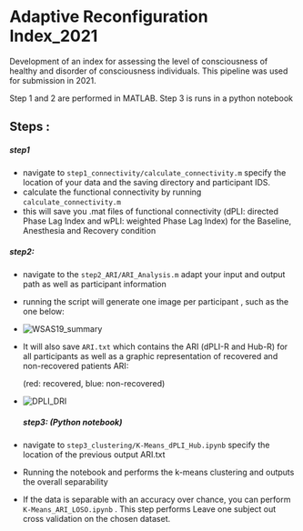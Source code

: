 # Adaptive Reconfiguration Index_2021
Development of an index for assessing the level of consciousness of healthy and disorder of consciousness individuals. This pipeline was used for submission in 2021. 

Step 1 and 2 are performed in MATLAB. Step 3 is runs in a python notebook  

## Steps :

##### step1

- navigate to `step1_connectivity/calculate_connectivity.m`  specify the location of your data and the saving directory and participant IDS. 
- calculate the functional connectivity by running `calculate_connectivity.m` 
- this will save you .mat files of functional connectivity (dPLI: directed Phase Lag Index and wPLI: weighted Phase Lag Index) for the Baseline, Anesthesia and Recovery condition

##### step2: 

- navigate to the `step2_ARI/ARI_Analysis.m` adapt your input and output path as well as participant information

- running the script will generate one image per participant , such as the one below: 

- ![WSAS19_summary](C:\Users\User\Documents\GitHub\ARI\milestones\Final_Pipeline_2021\results\reduced_wd_best_hemisphere\WSAS19_summary.png)

- It will also save `ARI.txt` which contains the ARI (dPLI-R and Hub-R) for all participants as well as a graphic representation of recovered and non-recovered patients ARI:   

  (red: recovered, blue: non-recovered)

- ![DPLI_DRI](C:\Users\User\Documents\GitHub\ARI\milestones\Final_Pipeline_2021\results\reduced_wd_best_hemisphere\DPLI_DRI.png)

  ##### step3: (Python notebook)

- navigate to `step3_clustering/K-Means_dPLI_Hub.ipynb`  specify the location of the previous output ARI.txt  

- Running the notebook and performs the k-means clustering and outputs the overall separability

- If the data is separable with an accuracy over chance, you can perform `K-Means_ARI_LOSO.ipynb` . This step performs Leave one subject out cross validation on the chosen dataset. 



